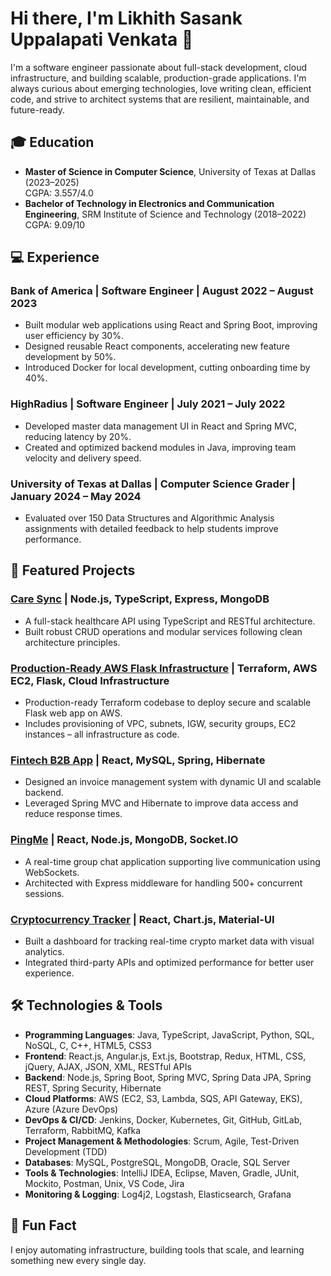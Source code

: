 # Hi there, I'm Likhith Sasank Uppalapati Venkata 👋

I'm a software engineer passionate about full-stack development, cloud infrastructure, and building scalable, production-grade applications. I'm always curious about emerging technologies, love writing clean, efficient code, and strive to architect systems that are resilient, maintainable, and future-ready.

## 🎓 Education
- **Master of Science in Computer Science**, University of Texas at Dallas (2023–2025)  
  CGPA: 3.557/4.0  
- **Bachelor of Technology in Electronics and Communication Engineering**, SRM Institute of Science and Technology (2018–2022)  
  CGPA: 9.09/10

## 💻 Experience

### Bank of America | Software Engineer | August 2022 – August 2023
- Built modular web applications using React and Spring Boot, improving user efficiency by 30%.
- Designed reusable React components, accelerating new feature development by 50%.
- Introduced Docker for local development, cutting onboarding time by 40%.

### HighRadius | Software Engineer | July 2021 – July 2022
- Developed master data management UI in React and Spring MVC, reducing latency by 20%.
- Created and optimized backend modules in Java, improving team velocity and delivery speed.

### University of Texas at Dallas | Computer Science Grader | January 2024 – May 2024
- Evaluated over 150 Data Structures and Algorithmic Analysis assignments with detailed feedback to help students improve performance.

## 🚀 Featured Projects

### **[Care Sync](https://github.com/likhith5697/care-sync-typescript-api)** | Node.js, TypeScript, Express, MongoDB
- A full-stack healthcare API using TypeScript and RESTful architecture.
- Built robust CRUD operations and modular services following clean architecture principles.

### **[Production-Ready AWS Flask Infrastructure](https://github.com/likhith5697/prod-ready-aws-flask-infra)** | Terraform, AWS EC2, Flask, Cloud Infrastructure
- Production-ready Terraform codebase to deploy secure and scalable Flask web app on AWS.
- Includes provisioning of VPC, subnets, IGW, security groups, EC2 instances – all infrastructure as code.

### **[Fintech B2B App](https://github.com/likhith5697/Fintech-B2B-Invoice-Management-application)** | React, MySQL, Spring, Hibernate
- Designed an invoice management system with dynamic UI and scalable backend.
- Leveraged Spring MVC and Hibernate to improve data access and reduce response times.

### **[PingMe](https://github.com/likhith5697/PingMe-MERN_STACK_APP)** | React, Node.js, MongoDB, Socket.IO
- A real-time group chat application supporting live communication using WebSockets.
- Architected with Express middleware for handling 500+ concurrent sessions.

### **[Cryptocurrency Tracker](https://github.com/likhith5697/crypto-hunter)** | React, Chart.js, Material-UI
- Built a dashboard for tracking real-time crypto market data with visual analytics.
- Integrated third-party APIs and optimized performance for better user experience.

## 🛠️ Technologies & Tools

- **Programming Languages**: Java, TypeScript, JavaScript, Python, SQL, NoSQL, C, C++, HTML5, CSS3  
- **Frontend**: React.js, Angular.js, Ext.js, Bootstrap, Redux, HTML, CSS, jQuery, AJAX, JSON, XML, RESTful APIs  
- **Backend**: Node.js, Spring Boot, Spring MVC, Spring Data JPA, Spring REST, Spring Security, Hibernate  
- **Cloud Platforms**: AWS (EC2, S3, Lambda, SQS, API Gateway, EKS), Azure (Azure DevOps)  
- **DevOps & CI/CD**: Jenkins, Docker, Kubernetes, Git, GitHub, GitLab, Terraform, RabbitMQ, Kafka  
- **Project Management & Methodologies**: Scrum, Agile, Test-Driven Development (TDD)  
- **Databases**: MySQL, PostgreSQL, MongoDB, Oracle, SQL Server  
- **Tools & Technologies**: IntelliJ IDEA, Eclipse, Maven, Gradle, JUnit, Mockito, Postman, Unix, VS Code, Jira  
- **Monitoring & Logging**: Log4j2, Logstash, Elasticsearch, Grafana  


## 🤖 Fun Fact
I enjoy automating infrastructure, building tools that scale, and learning something new every single day.
